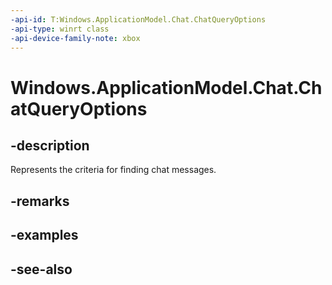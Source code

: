 ```yaml
---
-api-id: T:Windows.ApplicationModel.Chat.ChatQueryOptions
-api-type: winrt class
-api-device-family-note: xbox
---
```


<!-- Class syntax.
public class ChatQueryOptions : Windows.ApplicationModel.Chat.IChatQueryOptions
-->

# Windows.ApplicationModel.Chat.ChatQueryOptions

## -description
Represents the criteria for finding chat messages.

## -remarks

## -examples

## -see-also
